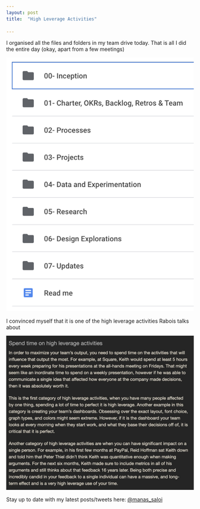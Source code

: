 ```yaml
---
layout: post
title:  "High Leverage Activities"

---
```


I organised all the files and folders in my team drive today. That is all I did the entire day (okay, apart from a few meetings)

![Folder Structure](/assets/img/folder_structure.png)

I convinced myself that it is one of the high leverage activities Rabois talks about

![Rabois High Leverage Activities](/assets/img/rabois_leverage.png)

Stay up to date with my latest posts/tweets here: [@manas_saloi](http://twitter.com/manas_saloi)
